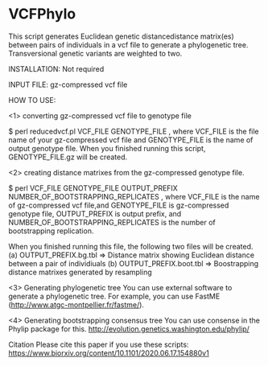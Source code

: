 # VCFPhylo
This script generates Euclidean genetic distancedistance matrix(es) between pairs of individuals in a vcf file to generate a phylogenetic tree. Transversional genetic variants are weighted to two.

INSTALLATION:
Not required

INPUT FILE:
gz-compressed vcf file

HOW TO USE:

<1> converting gz-compressed vcf file to genotype file

$ perl reducedvcf.pl VCF_FILE GENOTYPE_FILE
, where VCF_FILE is the file name of your gz-compressed vcf file and GENOTYPE_FILE is the name of output genotype file. When you finished running this script, GENOTYPE_FILE.gz will be created.

<2> creating distance matrixes from the gz-compressed genotype file.

$ perl VCF_FILE GENOTYPE_FILE OUTPUT_PREFIX NUMBER_OF_BOOTSTRAPPING_REPLICATES
, where VCF_FILE is the name of gz-compressed vcf file,and GENOTYPE_FILE is gz-compressed genotype file, OUTPUT_PREFIX is  output prefix, and NUMBER_OF_BOOTSTRAPPING_REPLICATES is the number of bootstrapping replication.

When you finished running this file, the following two files will be created.
  (a) OUTPUT_PREFIX.bg.tbl
    => Distance matrix showing Euclidean distance between a pair of individiuals
  (b) OUTPUT_PREFIX.boot.tbl
    => Boostrapping distance matrixes generated by resampling
   
<3> Generating phylogenetic tree
You can use external software to generate a phylogenetic tree. For example, you can use FastME (http://www.atgc-montpellier.fr/fastme/).

<4> Generating bootstrapping consensus tree
You can use consense in the Phylip package for this.
http://evolution.genetics.washington.edu/phylip/

Citation
Please cite this paper if you use these scripts:
https://www.biorxiv.org/content/10.1101/2020.06.17.154880v1
